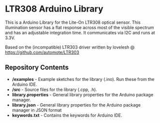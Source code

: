 LTR308 Arduino Library
========================================
This is a Arduino Library for the Lite-On LTR308 optical sensor.
This illumination sensor has a flat response across most of the visible spectrum and has an adjustable integration time. 
It communicates via I2C and runs at 3.3V. 

Based on the (incompatible) LTR303 driver written by lovelesh @ https://github.com/automote/LTR303

Repository Contents
-------------------

* **/examples** - Example sketches for the library (.ino). Run these from the Arduino IDE. 
* **/src** - Source files for the library (.cpp, .h).
* **library.properties** - General library properties for the Arduino package manager.
* **library.json** - General library properties for the Arduino package manager in JSON format
* **keywords.txt** - Contains the keywords for Arduino IDE.
